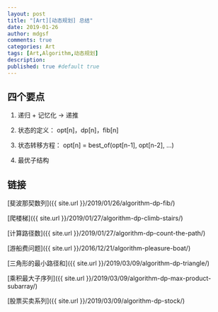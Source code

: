 ```yaml
---
layout: post
title: "[Art][动态规划] 总结"
date: 2019-01-26
author: mdgsf
comments: true
categories: Art
tags: [Art,Algorithm,动态规划]
description:
published: true #default true
---
```


## 四个要点

1. 递归 + 记忆化 -> 递推

2. 状态的定义： opt[n]，dp[n]，fib[n]

3. 状态转移方程： opt[n] = best_of(opt[n-1], opt[n-2], ...)

4. 最优子结构

## 链接

[斐波那契数列]({{ site.url }}/2019/01/26/algorithm-dp-fib/)

[爬楼梯]({{ site.url }}/2019/01/27/algorithm-dp-climb-stairs/)

[计算路径数]({{ site.url }}/2019/01/27/algorithm-dp-count-the-path/)

[游船费问题]({{ site.url }}/2016/12/21/algorithm-pleasure-boat/)

[三角形的最小路径和]({{ site.url }}/2019/03/09/algorithm-dp-triangle/)

[乘积最大子序列]({{ site.url }}/2019/03/09/algorithm-dp-max-product-subarray/)

[股票买卖系列]({{ site.url }}/2019/03/09/algorithm-dp-stock/)

